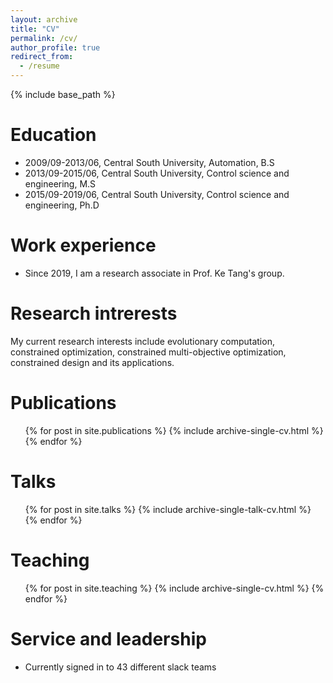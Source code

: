 ```yaml
---
layout: archive
title: "CV"
permalink: /cv/
author_profile: true
redirect_from:
  - /resume
---
```


{% include base_path %}

Education
======
* 2009/09-2013/06, Central South University, Automation, B.S   
* 2013/09-2015/06, Central South University, Control science and engineering, M.S
* 2015/09-2019/06, Central South University, Control science and engineering, Ph.D 

Work experience
======
* Since 2019, I am a research associate in Prof. Ke Tang's group.
 
Research intrerests
======
My current research interests include evolutionary computation, constrained optimization, constrained multi-objective optimization, constrained design and its applications.


Publications
======
  <ul>{% for post in site.publications %}
    {% include archive-single-cv.html %}
  {% endfor %}</ul>
  
Talks
======
  <ul>{% for post in site.talks %}
    {% include archive-single-talk-cv.html %}
  {% endfor %}</ul>
  
Teaching
======
  <ul>{% for post in site.teaching %}
    {% include archive-single-cv.html %}
  {% endfor %}</ul>
  
Service and leadership
======
* Currently signed in to 43 different slack teams
